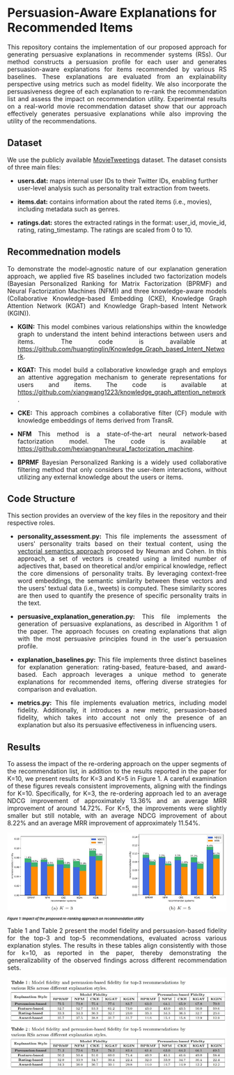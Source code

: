 # Persuasion-Aware Explanations for Recommended Items

<p align="justify">This repository contains the implementation of our proposed approach for generating persuasive explanations in recommender systems (RSs). Our method constructs a persuasion profile for each user and generates persuasion-aware explanations for items recommended by various RS baselines. These explanations are evaluated from an explainability perspective using metrics such as model fidelity. We also incorporate the persuasiveness degree of each explanation to re-rank the recommendation list and assess the impact on recommendation utility. Experimental results on a real-world movie recommendation dataset show that our approach effectively generates persuasive explanations while also improving the utility of the recommendations. </p>

## Dataset 

<p align="justify"> We use the publicly available <a href="https://github.com/sidooms/MovieTweetings">MovieTweetings</a> dataset. The dataset consists of three main files:

- **users.dat:** maps internal user IDs to their Twitter IDs, enabling further user-level analysis such as personality trait extraction from tweets.

- **items.dat:** contains information about the rated items (i.e., movies), including metadata such as genres.

- **ratings.dat:** stores the extracted ratings in the format: user_id, movie_id, rating, rating_timestamp. The ratings are scaled from 0 to 10.
  
</p>

## Recommednation models 
<div style="text-align: justify">
<p align="justify"> To demonstrate the model-agnostic nature of our explanation generation approach, we applied five RS baselines included two factorization models (Bayesian Personalized Ranking for Matrix Factorization (BPRMF) and Neural Factorization Machines (NFM)) and three knowledge-aware models (Collaborative Knowledge-based Embedding (CKE), Knowledge Graph Attention Network (KGAT) and Knowledge Graph-based Intent Network (KGIN)). 
  
- **KGIN:** This model combines various relationships within the knowledge graph to understand the intent behind interactions between users and items. The code is available at <a href="https://github.com/huangtinglin/Knowledge_Graph_based_Intent_Network">https://github.com/huangtinglin/Knowledge_Graph_based_Intent_Network</a>.

- **KGAT:** This model build a collaborative knowledge graph and employs an attentive aggregation mechanism to generate representations for users and items. The code is available at <a href="https://github.com/xiangwang1223/knowledge_graph_attention_network">https://github.com/xiangwang1223/knowledge_graph_attention_network</a>.

- **CKE:** This approach combines a collaborative filter (CF) module with knowledge embeddings of items derived from TransR. 

- **NFM** This method is a state-of-the-art neural network-based factorization model. The code is available at <a href="https://github.com/hexiangnan/neural_factorization_machine">https://github.com/hexiangnan/neural_factorization_machine</a>. 

- **BPRMF** Bayesian Personalized Ranking is a widely used collaborative filtering method that only considers the user-item interactions, without utilizing any external knowledge about the users or items. 

</p>
</div>

## Code Structure
<div style="text-align: justify">
<p align="justify"> This section provides an overview of the key files in the repository and their respective roles.

- **personality_assessment.py:** This file implements the assessment of users' personality traits based on their textual content, using the <a href="https://www.nature.com/articles/srep04761">vectorial semantics approach</a> proposed by Neuman and Cohen. In this approach, a set of vectors is created using a limited number of adjectives that, based on theoretical and/or empirical knowledge, reflect the core dimensions of personality traits. By leveraging context-free word embeddings, the semantic similarity between these vectors and the users' textual data (i.e., tweets) is computed. These similarity scores are then used to quantify the presence of specific personality traits in the text.

- **persuasive_explanation_generation.py:** This file implements the generation of persuasive explanations, as described in Algorithm 1 of the paper. The approach focuses on creating explanations that align with the most persuasive principles found in the user's persuasion profile.
 
- **explanation_baselines.py:** This file implements three distinct baselines for explanation generation: rating-based, feature-based, and award-based. Each approach leverages a unique method to generate explanations for recommended items, offering diverse strategies for comparison and evaluation.

- **metrics.py:** This file implements evaluation metrics, including model fidelity. Additionally, it introduces a new metric, persuasion-based fidelity, which takes into account not only the presence of an explanation but also its persuasive effectiveness in influencing users.

</p>
</div>

## Results
<p align="justify"> To assess the impact of the re-ordering approach on the upper segments of the recommendation list, in addition to the results reported in the paper for K=10, we present results for K=3 and K=5 in Figure 1. A careful examination of these figures reveals consistent improvements, aligning with the findings for K=10. Specifically, for K=3, the re-ordering approach led to an average NDCG improvement of approximately 13.36% and an average MRR improvement of around 14.72%. For K=5, the improvements were slightly smaller but still notable, with an average NDCG improvement of about 8.22% and an average MRR improvement of approximately 11.54%. </p>
  
<img src="images/re-ordering impact across different K.JPG" width="700"/>
<p style="font-size:8px;"><strong><em>Figure 1: Impact of the proposed re-ranking approach on recommendation utility</em></strong></p>

<p align="justify"> Table 1 and Table 2 present the model fidelity and persuasion-based fidelity for the top-3 and top-5 recommendations, evaluated across various explanation styles. The results in these tables align consistently with those for k=10, as reported in the paper, thereby demonstrating the generalizability of the observed findings across different recommendation sets.
  </p>
  <img src="images/fidelity across different K.JPG" width="800"/>


